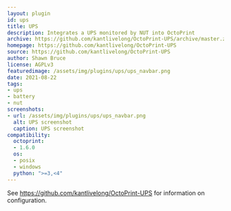 ```yaml
---
layout: plugin
id: ups
title: UPS
description: Integrates a UPS monitored by NUT into OctoPrint 
archive: https://github.com/kantlivelong/OctoPrint-UPS/archive/master.zip
homepage: https://github.com/kantlivelong/OctoPrint-UPS
source: https://github.com/kantlivelong/OctoPrint-UPS
author: Shawn Bruce
license: AGPLv3
featuredimage: /assets/img/plugins/ups/ups_navbar.png
date: 2021-08-22
tags:
- ups
- battery
- nut
screenshots:
- url: /assets/img/plugins/ups/ups_navbar.png
  alt: UPS screenshot
  caption: UPS screenshot
compatibility:
  octoprint:
  - 1.6.0
  os:
  - posix
  - windows
  python: ">=3,<4"
---
```


See <https://github.com/kantlivelong/OctoPrint-UPS> for information on configuration.

